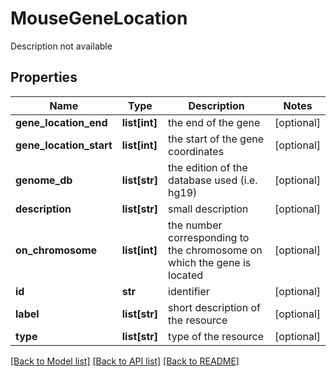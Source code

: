 # MouseGeneLocation

Description not available
## Properties
Name | Type | Description | Notes
------------ | ------------- | ------------- | -------------
**gene_location_end** | **list[int]** | the end of the gene | [optional] 
**gene_location_start** | **list[int]** | the start of the gene coordinates | [optional] 
**genome_db** | **list[str]** | the edition of the database used (i.e. hg19) | [optional] 
**description** | **list[str]** | small description | [optional] 
**on_chromosome** | **list[int]** | the number corresponding to the chromosome on which the gene is located | [optional] 
**id** | **str** | identifier | [optional] 
**label** | **list[str]** | short description of the resource | [optional] 
**type** | **list[str]** | type of the resource | [optional] 

[[Back to Model list]](../README.md#documentation-for-models) [[Back to API list]](../README.md#documentation-for-api-endpoints) [[Back to README]](../README.md)


